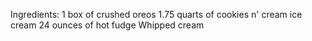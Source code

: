 Ingredients:
1 box of crushed oreos
1.75 quarts of  cookies n' cream ice cream
24 ounces of hot fudge
Whipped cream